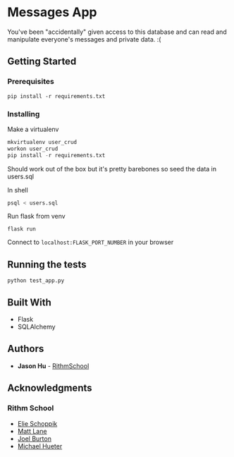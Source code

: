 # Messages App

You've been "accidentally" given access to this database and can read and manipulate everyone's messages and private data. :(

## Getting Started

### Prerequisites

```
pip install -r requirements.txt
```

### Installing

Make a virtualenv

```python
mkvirtualenv user_crud
workon user_crud
pip install -r requirements.txt
```

Should work out of the box but it's pretty barebones so seed the data in users.sql

In shell

```sh
psql < users.sql
```

Run flask from venv

```
flask run
```

Connect to `localhost:FLASK_PORT_NUMBER` in your browser

## Running the tests

```
python test_app.py
```

## Built With

- Flask
- SQLAlchemy

## Authors

- **Jason Hu** - [RithmSchool](https://github.com/rithmschool)

## Acknowledgments

### Rithm School

- [Elie Schoppik](https://github.com/elie)
- [Matt Lane](https://github.com/mmmaaatttttt/)
- [Joel Burton](https://github.com/joelburton/)
- [Michael Hueter](https://github.com/hueter)
